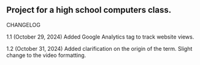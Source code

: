 Project for a high school computers class.
---------------------------------------------

CHANGELOG

  1.1 (October 29, 2024) 
    Added Google Analytics tag to track website views.

  1.2 (October 31, 2024)
    Added clarification on the origin of the term.
    Slight change to the video formatting.
